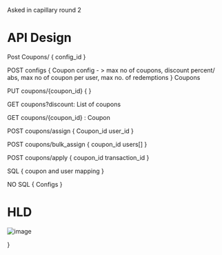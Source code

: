 Asked in capillary round 2

# API Design

Post Coupons/
{
	config_id
}

POST configs
{
Coupon config - >  max no of coupons, discount percent/ abs,  max no of coupon per user, max no. of redemptions
}
Coupons

PUT coupons/{coupon_id}
{
}

GET coupons?discount: List of coupons

GET coupons/{coupon_id} : Coupon 

POST coupons/assign
{
Coupon_id
user_id
}

POST coupons/bulk_assign
{
coupon_id
users[]
}

POST coupons/apply
{
coupon_id
transaction_id
}

SQL
{
	coupon and user mapping
}

NO SQL
{
	Configs
}

# HLD 
![image](https://user-images.githubusercontent.com/41165330/214526778-ddeee3de-60e8-43d4-8332-81f012849236.png)

}
